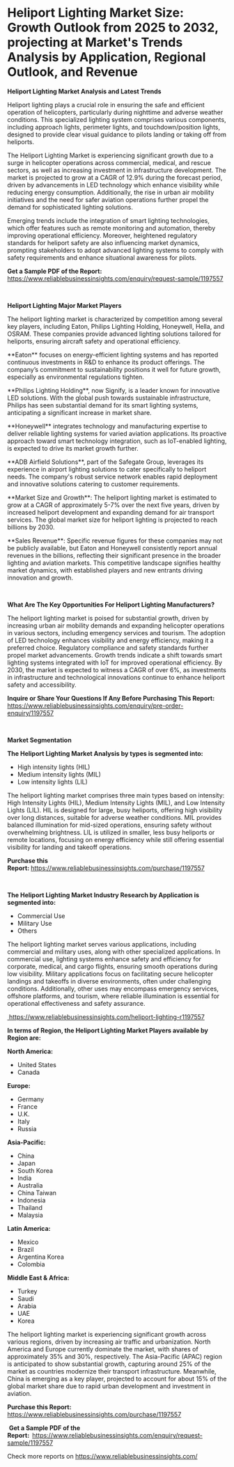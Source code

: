 <p><h1>Heliport Lighting Market Size: Growth Outlook from 2025 to 2032, projecting at Market's Trends Analysis by Application, Regional Outlook, and Revenue</h1></p><p><strong>Heliport Lighting Market Analysis and Latest Trends</strong></p>
<p><p>Heliport lighting plays a crucial role in ensuring the safe and efficient operation of helicopters, particularly during nighttime and adverse weather conditions. This specialized lighting system comprises various components, including approach lights, perimeter lights, and touchdown/position lights, designed to provide clear visual guidance to pilots landing or taking off from heliports.</p><p>The Heliport Lighting Market is experiencing significant growth due to a surge in helicopter operations across commercial, medical, and rescue sectors, as well as increasing investment in infrastructure development. The market is projected to grow at a CAGR of 12.9% during the forecast period, driven by advancements in LED technology which enhance visibility while reducing energy consumption. Additionally, the rise in urban air mobility initiatives and the need for safer aviation operations further propel the demand for sophisticated lighting solutions.</p><p>Emerging trends include the integration of smart lighting technologies, which offer features such as remote monitoring and automation, thereby improving operational efficiency. Moreover, heightened regulatory standards for heliport safety are also influencing market dynamics, prompting stakeholders to adopt advanced lighting systems to comply with safety requirements and enhance situational awareness for pilots.</p></p>
<p><strong>Get a Sample PDF of the Report:&nbsp;</strong> <a href="https://www.reliablebusinessinsights.com/enquiry/request-sample/1197557?utm_campaign=2735&utm_medium=2&utm_source=Github&utm_content=ia&utm_term=11042025&utm_id=heliport-lighting">https://www.reliablebusinessinsights.com/enquiry/request-sample/1197557</a></p>
<p>&nbsp;</p>
<p><strong>Heliport Lighting Major Market Players</strong></p>
<p><p>The heliport lighting market is characterized by competition among several key players, including Eaton, Philips Lighting Holding, Honeywell, Hella, and OSRAM. These companies provide advanced lighting solutions tailored for heliports, ensuring aircraft safety and operational efficiency.</p><p>**Eaton** focuses on energy-efficient lighting systems and has reported continuous investments in R&D to enhance its product offerings. The company’s commitment to sustainability positions it well for future growth, especially as environmental regulations tighten.</p><p>**Philips Lighting Holding**, now Signify, is a leader known for innovative LED solutions. With the global push towards sustainable infrastructure, Philips has seen substantial demand for its smart lighting systems, anticipating a significant increase in market share.</p><p>**Honeywell** integrates technology and manufacturing expertise to deliver reliable lighting systems for varied aviation applications. Its proactive approach toward smart technology integration, such as IoT-enabled lighting, is expected to drive its market growth further.</p><p>**ADB Airfield Solutions**, part of the Safegate Group, leverages its experience in airport lighting solutions to cater specifically to heliport needs. The company's robust service network enables rapid deployment and innovative solutions catering to customer requirements.</p><p>**Market Size and Growth**: The heliport lighting market is estimated to grow at a CAGR of approximately 5-7% over the next five years, driven by increased heliport development and expanding demand for air transport services. The global market size for heliport lighting is projected to reach billions by 2030.</p><p>**Sales Revenue**: Specific revenue figures for these companies may not be publicly available, but Eaton and Honeywell consistently report annual revenues in the billions, reflecting their significant presence in the broader lighting and aviation markets. This competitive landscape signifies healthy market dynamics, with established players and new entrants driving innovation and growth.</p></p>
<p>&nbsp;</p>
<p><strong>What Are The Key Opportunities For Heliport Lighting Manufacturers?</strong></p>
<p><p>The heliport lighting market is poised for substantial growth, driven by increasing urban air mobility demands and expanding helicopter operations in various sectors, including emergency services and tourism. The adoption of LED technology enhances visibility and energy efficiency, making it a preferred choice. Regulatory compliance and safety standards further propel market advancements. Growth trends indicate a shift towards smart lighting systems integrated with IoT for improved operational efficiency. By 2030, the market is expected to witness a CAGR of over 6%, as investments in infrastructure and technological innovations continue to enhance heliport safety and accessibility.</p></p>
<p><strong>Inquire or Share Your Questions If Any Before Purchasing This Report:</strong> <a href="https://www.reliablebusinessinsights.com/enquiry/pre-order-enquiry/1197557?utm_campaign=2735&utm_medium=2&utm_source=Github&utm_content=ia&utm_term=11042025&utm_id=heliport-lighting">https://www.reliablebusinessinsights.com/enquiry/pre-order-enquiry/1197557</a></p>
<p>&nbsp;</p>
<p><strong>Market Segmentation</strong></p>
<p><strong>The Heliport Lighting Market Analysis by types is segmented into:</strong></p>
<p><ul><li>High intensity lights (HIL)</li><li>Medium intensity lights (MIL)</li><li>Low intensity lights (LIL)</li></ul></p>
<p><p>The heliport lighting market comprises three main types based on intensity: High Intensity Lights (HIL), Medium Intensity Lights (MIL), and Low Intensity Lights (LIL). HIL is designed for large, busy heliports, offering high visibility over long distances, suitable for adverse weather conditions. MIL provides balanced illumination for mid-sized operations, ensuring safety without overwhelming brightness. LIL is utilized in smaller, less busy heliports or remote locations, focusing on energy efficiency while still offering essential visibility for landing and takeoff operations.</p></p>
<p><strong>Purchase this Report:&nbsp;</strong><a href="https://www.reliablebusinessinsights.com/purchase/1197557?utm_campaign=2735&utm_medium=2&utm_source=Github&utm_content=ia&utm_term=11042025&utm_id=heliport-lighting">https://www.reliablebusinessinsights.com/purchase/1197557</a></p>
<p>&nbsp;</p>
<p><strong>The Heliport Lighting Market Industry Research by Application is segmented into:</strong></p>
<p><ul><li>Commercial Use</li><li>Military Use</li><li>Others</li></ul></p>
<p><p>The heliport lighting market serves various applications, including commercial and military uses, along with other specialized applications. In commercial use, lighting systems enhance safety and efficiency for corporate, medical, and cargo flights, ensuring smooth operations during low visibility. Military applications focus on facilitating secure helicopter landings and takeoffs in diverse environments, often under challenging conditions. Additionally, other uses may encompass emergency services, offshore platforms, and tourism, where reliable illumination is essential for operational effectiveness and safety assurance.</p></p>
<p><a href="https://www.reliablebusinessinsights.com/heliport-lighting-r1197557?utm_campaign=2735&utm_medium=2&utm_source=Github&utm_content=ia&utm_term=11042025&utm_id=heliport-lighting">&nbsp;https://www.reliablebusinessinsights.com/heliport-lighting-r1197557</a></p>
<p><strong>In terms of Region, the Heliport Lighting Market Players available by Region are:</strong></p>
<p>
    <p> <strong> North America: </strong>
        <ul>
            <li>United States</li>
            <li>Canada</li>
        </ul>
        </p> 
    <p> <strong> Europe: </strong>
        <ul>
            <li>Germany</li>
            <li>France</li>
            <li>U.K.</li>
            <li>Italy</li>
            <li>Russia</li>
        </ul>
        </p> 
    <p> <strong> Asia-Pacific: </strong>
        <ul>
            <li>China</li>
            <li>Japan</li>
            <li>South Korea</li>
            <li>India</li>
            <li>Australia</li>
            <li>China Taiwan</li>
            <li>Indonesia</li>
            <li>Thailand</li>
            <li>Malaysia</li>
        </ul>
        </p> 
    <p> <strong> Latin America: </strong>
        <ul>
            <li>Mexico</li>
            <li>Brazil</li>
            <li>Argentina Korea</li>
            <li>Colombia</li>
        </ul>
        </p> 
    <p> <strong> Middle East & Africa: </strong>
        <ul>
            <li>Turkey</li>
            <li>Saudi</li>
            <li>Arabia</li>
            <li>UAE</li>
            <li>Korea</li>
        </ul>
    </p>
    </p>
<p><p>The heliport lighting market is experiencing significant growth across various regions, driven by increasing air traffic and urbanization. North America and Europe currently dominate the market, with shares of approximately 35% and 30%, respectively. The Asia-Pacific (APAC) region is anticipated to show substantial growth, capturing around 25% of the market as countries modernize their transport infrastructure. Meanwhile, China is emerging as a key player, projected to account for about 15% of the global market share due to rapid urban development and investment in aviation.</p></p>
<p><strong>Purchase this Report: </strong><a href="https://www.reliablebusinessinsights.com/purchase/1197557?utm_campaign=2735&utm_medium=2&utm_source=Github&utm_content=ia&utm_term=11042025&utm_id=heliport-lighting">https://www.reliablebusinessinsights.com/purchase/1197557</a></p>
<p>&nbsp;<strong>Get a Sample PDF of the Report:&nbsp;&nbsp;</strong><a href="https://www.reliablebusinessinsights.com/enquiry/request-sample/1197557?utm_campaign=2735&utm_medium=2&utm_source=Github&utm_content=ia&utm_term=11042025&utm_id=heliport-lighting">https://www.reliablebusinessinsights.com/enquiry/request-sample/1197557</a></p>
<p><strong></strong></p>
<p>Check more reports on <a href="https://www.reliablebusinessinsights.com/?utm_campaign=2735&utm_medium=2&utm_source=Github&utm_content=ia&utm_term=11042025&utm_id=heliport-lighting">https://www.reliablebusinessinsights.com/</a></p>